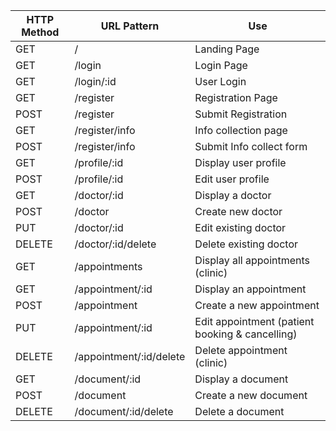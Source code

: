 | HTTP Method | URL Pattern             | Use                                              |
|------------ | ------------------------|--------------------------------------------------|
| GET         | /                       | Landing Page                                     |
| GET         | /login                  | Login Page                                       |
| GET         | /login/:id              | User Login                                       |
| GET         | /register               | Registration Page                                |
| POST        | /register               | Submit Registration                              |
| GET         | /register/info          | Info collection page                             |
| POST        | /register/info          | Submit Info collect form                         |
| GET         | /profile/:id            | Display user profile                             |
| POST        | /profile/:id            | Edit user profile                                |
| GET         | /doctor/:id             | Display a doctor                                 |
| POST        | /doctor                 | Create new doctor                                |
| PUT         | /doctor/:id             | Edit existing doctor                             |
| DELETE      | /doctor/:id/delete      | Delete existing doctor                           |
| GET         | /appointments           | Display all appointments (clinic)                |
| GET         | /appointment/:id        | Display an appointment                           |
| POST        | /appointment            | Create a new appointment                         |
| PUT         | /appointment/:id        | Edit appointment (patient booking & cancelling)  |
| DELETE      | /appointment/:id/delete | Delete appointment (clinic)                      |
| GET         | /document/:id           | Display a document                               |
| POST        | /document               | Create a new document                            |
| DELETE      | /document/:id/delete    | Delete a document                                |
